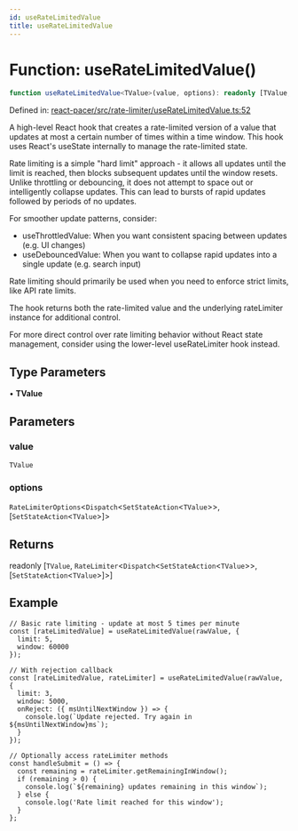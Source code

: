 ```yaml
---
id: useRateLimitedValue
title: useRateLimitedValue
---
```


<!-- DO NOT EDIT: this page is autogenerated from the type comments -->

# Function: useRateLimitedValue()

```ts
function useRateLimitedValue<TValue>(value, options): readonly [TValue, RateLimiter<Dispatch<SetStateAction<TValue>>, [SetStateAction<TValue>]>]
```

Defined in: [react-pacer/src/rate-limiter/useRateLimitedValue.ts:52](https://github.com/TanStack/pacer/blob/main/packages/react-pacer/src/rate-limiter/useRateLimitedValue.ts#L52)

A high-level React hook that creates a rate-limited version of a value that updates at most a certain number of times within a time window.
This hook uses React's useState internally to manage the rate-limited state.

Rate limiting is a simple "hard limit" approach - it allows all updates until the limit is reached, then blocks
subsequent updates until the window resets. Unlike throttling or debouncing, it does not attempt to space out
or intelligently collapse updates. This can lead to bursts of rapid updates followed by periods of no updates.

For smoother update patterns, consider:
- useThrottledValue: When you want consistent spacing between updates (e.g. UI changes)
- useDebouncedValue: When you want to collapse rapid updates into a single update (e.g. search input)

Rate limiting should primarily be used when you need to enforce strict limits, like API rate limits.

The hook returns both the rate-limited value and the underlying rateLimiter instance for additional control.

For more direct control over rate limiting behavior without React state management,
consider using the lower-level useRateLimiter hook instead.

## Type Parameters

• **TValue**

## Parameters

### value

`TValue`

### options

`RateLimiterOptions`\<`Dispatch`\<`SetStateAction`\<`TValue`\>\>, \[`SetStateAction`\<`TValue`\>\]\>

## Returns

readonly \[`TValue`, `RateLimiter`\<`Dispatch`\<`SetStateAction`\<`TValue`\>\>, \[`SetStateAction`\<`TValue`\>\]\>\]

## Example

```tsx
// Basic rate limiting - update at most 5 times per minute
const [rateLimitedValue] = useRateLimitedValue(rawValue, {
  limit: 5,
  window: 60000
});

// With rejection callback
const [rateLimitedValue, rateLimiter] = useRateLimitedValue(rawValue, {
  limit: 3,
  window: 5000,
  onReject: ({ msUntilNextWindow }) => {
    console.log(`Update rejected. Try again in ${msUntilNextWindow}ms`);
  }
});

// Optionally access rateLimiter methods
const handleSubmit = () => {
  const remaining = rateLimiter.getRemainingInWindow();
  if (remaining > 0) {
    console.log(`${remaining} updates remaining in this window`);
  } else {
    console.log('Rate limit reached for this window');
  }
};
```
